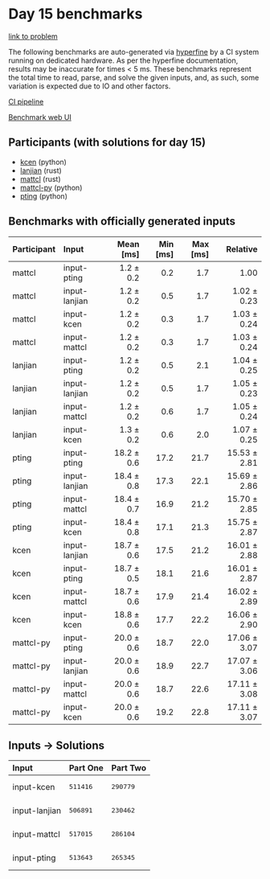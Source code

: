 # Day 15 benchmarks

[link to problem](https://adventofcode.com/2023/day/15)

The following benchmarks are auto-generated via
[hyperfine](https://github.com/sharkdp/hyperfine) by a CI system running on
dedicated hardware. As per the hyperfine documentation, results may be
inaccurate for times < 5 ms. These benchmarks represent the total time to read,
parse, and solve the given inputs, and, as such, some variation is expected due
to IO and other factors.

[CI pipeline](http://ci.papercode.net:8080/teams/main/pipelines/aoc2023)

[Benchmark web UI](https://aoc.ancalagon.black)


## Participants (with solutions for day 15)

- [kcen](https://github.com/kcen/aoc2023) (python)
- [lanjian](https://github.com/lanjian/aoc-2023) (rust)
- [mattcl](https://github.com/mattcl/aoc2023) (rust)
- [mattcl-py](https://github.com/mattcl/aoc2023-py) (python)
- [pting](https://github.com/pting/aoc2023) (python)


## Benchmarks with officially generated inputs

| Participant | Input | Mean [ms] | Min [ms] | Max [ms] | Relative |
|:---|:---|---:|---:|---:|---:|
| mattcl | input-pting | 1.2 ± 0.2 | 0.2 | 1.7 | 1.00 |
| mattcl | input-lanjian | 1.2 ± 0.2 | 0.5 | 1.7 | 1.02 ± 0.23 |
| mattcl | input-kcen | 1.2 ± 0.2 | 0.3 | 1.7 | 1.03 ± 0.24 |
| mattcl | input-mattcl | 1.2 ± 0.2 | 0.3 | 1.7 | 1.03 ± 0.24 |
| lanjian | input-pting | 1.2 ± 0.2 | 0.5 | 2.1 | 1.04 ± 0.25 |
| lanjian | input-lanjian | 1.2 ± 0.2 | 0.5 | 1.7 | 1.05 ± 0.23 |
| lanjian | input-mattcl | 1.2 ± 0.2 | 0.6 | 1.7 | 1.05 ± 0.24 |
| lanjian | input-kcen | 1.3 ± 0.2 | 0.6 | 2.0 | 1.07 ± 0.25 |
| pting | input-pting | 18.2 ± 0.6 | 17.2 | 21.7 | 15.53 ± 2.81 |
| pting | input-lanjian | 18.4 ± 0.8 | 17.3 | 22.1 | 15.69 ± 2.86 |
| pting | input-mattcl | 18.4 ± 0.7 | 16.9 | 21.2 | 15.70 ± 2.85 |
| pting | input-kcen | 18.4 ± 0.8 | 17.1 | 21.3 | 15.75 ± 2.87 |
| kcen | input-lanjian | 18.7 ± 0.6 | 17.5 | 21.2 | 16.01 ± 2.88 |
| kcen | input-pting | 18.7 ± 0.5 | 18.1 | 21.6 | 16.01 ± 2.87 |
| kcen | input-mattcl | 18.7 ± 0.6 | 17.9 | 21.4 | 16.02 ± 2.89 |
| kcen | input-kcen | 18.8 ± 0.6 | 17.7 | 22.2 | 16.06 ± 2.90 |
| mattcl-py | input-pting | 20.0 ± 0.6 | 18.7 | 22.0 | 17.06 ± 3.07 |
| mattcl-py | input-lanjian | 20.0 ± 0.6 | 18.9 | 22.7 | 17.07 ± 3.06 |
| mattcl-py | input-mattcl | 20.0 ± 0.6 | 18.7 | 22.6 | 17.11 ± 3.08 |
| mattcl-py | input-kcen | 20.0 ± 0.6 | 19.2 | 22.8 | 17.11 ± 3.07 |


## Inputs -> Solutions

| Input | Part One | Part Two |
|:---|:---|:---|
|input-kcen|<pre>511416</pre>|<pre>290779</pre>|
|input-lanjian|<pre>506891</pre>|<pre>230462</pre>|
|input-mattcl|<pre>517015</pre>|<pre>286104</pre>|
|input-pting|<pre>513643</pre>|<pre>265345</pre>|